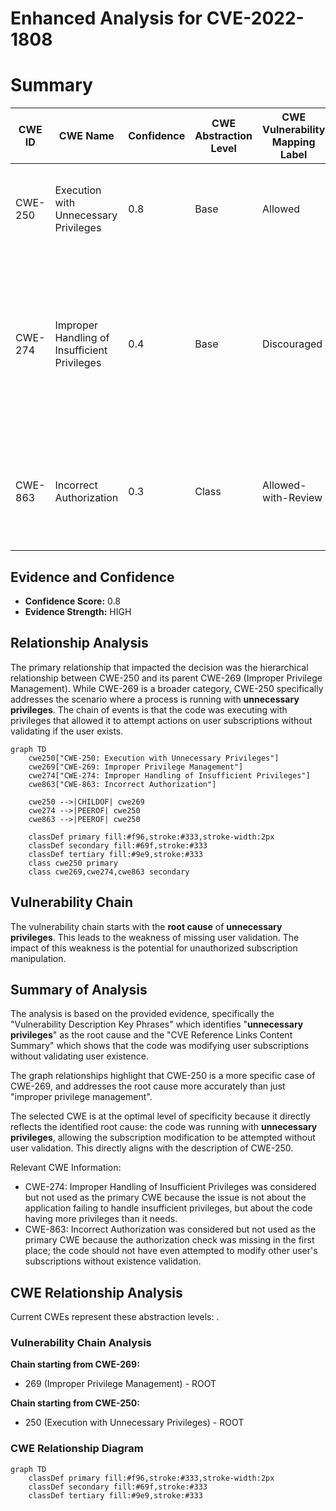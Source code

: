# Enhanced Analysis for CVE-2022-1808

# Summary
| CWE ID | CWE Name | Confidence | CWE Abstraction Level | CWE Vulnerability Mapping Label | CWE-Vulnerability Mapping Notes |
|---|---|---|---|---|---|
| CWE-250 | Execution with Unnecessary Privileges | 0.8 | Base | Allowed | Primary CWE. The code was running with higher privileges than necessary, which allowed the subscription/unsubscription of users to tickets without proper validation. |
| CWE-274 | Improper Handling of Insufficient Privileges | 0.4 | Base | Discouraged | Secondary candidate.  The vulnerability could be seen as the application not properly handling the case where the user did not have sufficient privileges to subscribe or unsubscribe other users, however, the primary issue is the **unnecessary privileges** the code was running under, allowing this action to be attempted in the first place. |
| CWE-863 | Incorrect Authorization | 0.3 | Class | Allowed-with-Review | Secondary candidate. While the code performs a check (after the fix), the underlying issue is the **unnecessary privilege** that allows the code to attempt modifying subscriptions for other users without prior validation of user existence. |

## Evidence and Confidence

*   **Confidence Score:** 0.8
*   **Evidence Strength:** HIGH

## Relationship Analysis
The primary relationship that impacted the decision was the hierarchical relationship between CWE-250 and its parent CWE-269 (Improper Privilege Management). While CWE-269 is a broader category, CWE-250 specifically addresses the scenario where a process is running with **unnecessary privileges**. The chain of events is that the code was executing with privileges that allowed it to attempt actions on user subscriptions without validating if the user exists.

```mermaid
graph TD
    cwe250["CWE-250: Execution with Unnecessary Privileges"]
    cwe269["CWE-269: Improper Privilege Management"]
    cwe274["CWE-274: Improper Handling of Insufficient Privileges"]
    cwe863["CWE-863: Incorrect Authorization"]

    cwe250 -->|CHILDOF| cwe269
    cwe274 -->|PEEROF| cwe250
    cwe863 -->|PEEROF| cwe250

    classDef primary fill:#f96,stroke:#333,stroke-width:2px
    classDef secondary fill:#69f,stroke:#333
    classDef tertiary fill:#9e9,stroke:#333
    class cwe250 primary
    class cwe269,cwe274,cwe863 secondary
```

## Vulnerability Chain
The vulnerability chain starts with the **root cause** of **unnecessary privileges**. This leads to the weakness of missing user validation. The impact of this weakness is the potential for unauthorized subscription manipulation.

## Summary of Analysis
The analysis is based on the provided evidence, specifically the "Vulnerability Description Key Phrases" which identifies "**unnecessary privileges**" as the root cause and the "CVE Reference Links Content Summary" which shows that the code was modifying user subscriptions without validating user existence.

The graph relationships highlight that CWE-250 is a more specific case of CWE-269, and addresses the root cause more accurately than just "improper privilege management".

The selected CWE is at the optimal level of specificity because it directly reflects the identified root cause: the code was running with **unnecessary privileges**, allowing the subscription modification to be attempted without user validation. This directly aligns with the description of CWE-250.

Relevant CWE Information:

*   CWE-274: Improper Handling of Insufficient Privileges was considered but not used as the primary CWE because the issue is not about the application failing to handle insufficient privileges, but about the code having more privileges than it needs.
*   CWE-863: Incorrect Authorization was considered but not used as the primary CWE because the authorization check was missing in the first place; the code should not have even attempted to modify other user's subscriptions without existence validation.


## CWE Relationship Analysis

Current CWEs represent these abstraction levels: .


### Vulnerability Chain Analysis

**Chain starting from CWE-269:**
- 269 (Improper Privilege Management) - ROOT


**Chain starting from CWE-250:**
- 250 (Execution with Unnecessary Privileges) - ROOT



### CWE Relationship Diagram

```mermaid
graph TD
    classDef primary fill:#f96,stroke:#333,stroke-width:2px
    classDef secondary fill:#69f,stroke:#333
    classDef tertiary fill:#9e9,stroke:#333
```